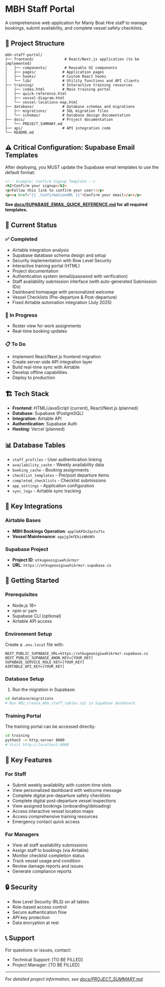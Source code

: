 # MBH Staff Portal

A comprehensive web application for Manly Boat Hire staff to manage bookings, submit availability, and complete vessel safety checklists.

## 🚤 Project Structure

```
mbh-staff-portal/
├── frontend/              # React/Next.js application (to be implemented)
│   ├── components/        # Reusable UI components
│   ├── pages/            # Application pages
│   ├── hooks/            # Custom React hooks
│   └── lib/              # Utility functions and API clients
├── training/             # Interactive training resources
│   ├── index.html        # Main training portal
│   ├── quick-reference.html
│   ├── vessel-diagram.html
│   └── vessel-locations-map.html
├── database/             # Database schemas and migrations
│   ├── migrations/       # SQL migration files
│   └── schemas/          # Database design documentation
├── docs/                 # Project documentation
│   └── PROJECT_SUMMARY.md
├── api/                  # API integration code
└── README.md
```

## ⚠️ Critical Configuration: Supabase Email Templates

After deploying, you MUST update the Supabase email templates to use the default format:

```html
<!-- Example: Confirm Signup Template -->
<h2>Confirm your signup</h2>
<p>Follow this link to confirm your user:</p>
<p><a href="{{ .ConfirmationURL }}">Confirm your email</a></p>
```

**See [docs/SUPABASE_EMAIL_QUICK_REFERENCE.md](docs/SUPABASE_EMAIL_QUICK_REFERENCE.md) for all required templates.**

## 🔧 Current Status

### ✅ Completed
- Airtable integration analysis
- Supabase database schema design and setup
- Security implementation with Row Level Security
- Interactive training portal (HTML)
- Project documentation
- Authentication system (email/password with verification)
- Staff availability submission interface (with auto-generated Submission IDs)
- Dashboard homepage with personalized welcome
- Vessel Checklists (Pre-departure & Post-departure)
- Fixed Airtable automation integration (July 2025)

### 🚧 In Progress
- Roster view for work assignments
- Real-time booking updates

### 📋 To Do
- Implement React/Next.js frontend migration
- Create server-side API integration layer
- Build real-time sync with Airtable
- Develop offline capabilities
- Deploy to production

## 🏗️ Tech Stack

- **Frontend**: HTML/JavaScript (current), React/Next.js (planned)
- **Database**: Supabase (PostgreSQL)
- **Integration**: Airtable API
- **Authentication**: Supabase Auth
- **Hosting**: Vercel (planned)

## 📊 Database Tables

- `staff_profiles` - User authentication linking
- `availability_cache` - Weekly availability data
- `booking_cache` - Booking assignments
- `checklist_templates` - Pre/post departure items
- `completed_checklists` - Checklist submissions
- `app_settings` - Application configuration
- `sync_logs` - Airtable sync tracking

## 🔗 Key Integrations

### Airtable Bases
- **MBH Bookings Operation**: `applkAFOn2qxtu7tx`
- **Vessel Maintenance**: `appjgJmfEkisWbUKh`

### Supabase Project
- **Project ID**: `etkugeooigiwahikrmzr`
- **URL**: `https://etkugeooigiwahikrmzr.supabase.co`

## 🚀 Getting Started

### Prerequisites
- Node.js 18+
- npm or yarn
- Supabase CLI (optional)
- Airtable API access

### Environment Setup
Create a `.env.local` file with:
```env
NEXT_PUBLIC_SUPABASE_URL=https://etkugeooigiwahikrmzr.supabase.co
NEXT_PUBLIC_SUPABASE_ANON_KEY=[YOUR_KEY]
SUPABASE_SERVICE_ROLE_KEY=[YOUR_KEY]
AIRTABLE_API_KEY=[YOUR_KEY]
```

### Database Setup
1. Run the migration in Supabase:
```bash
cd database/migrations
# Run 001_create_mbh_staff_tables.sql in Supabase dashboard
```

### Training Portal
The training portal can be accessed directly:
```bash
cd training
python3 -m http.server 8000
# Visit http://localhost:8000
```

## 📱 Key Features

### For Staff
- Submit weekly availability with custom time slots
- View personalized dashboard with welcome message
- Complete digital pre-departure safety checklists
- Complete digital post-departure vessel inspections
- View assigned bookings (onboarding/deloading)
- Access interactive vessel location maps
- Access comprehensive training resources
- Emergency contact quick access

### For Managers
- View all staff availability submissions
- Assign staff to bookings (via Airtable)
- Monitor checklist completion status
- Track vessel usage and condition
- Review damage reports and issues
- Generate compliance reports

## 🔒 Security

- Row Level Security (RLS) on all tables
- Role-based access control
- Secure authentication flow
- API key protection
- Data encryption at rest

## 📞 Support

For questions or issues, contact:
- Technical Support: [TO BE FILLED]
- Project Manager: [TO BE FILLED]

---
*For detailed project information, see [docs/PROJECT_SUMMARY.md](docs/PROJECT_SUMMARY.md)* 